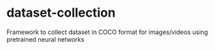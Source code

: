 # dataset-collection
Framework to collect dataset in COCO format for images/videos using pretrained neural networks
